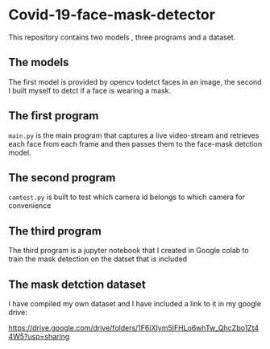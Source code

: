 # Covid-19-face-mask-detector

This repository contains two models , three programs and a dataset.

## The models

The first model is provided by opencv todetct faces in an image, the second I built myself to detct if a face is wearing a mask.
 
## The first program

`main.py` is the main program that captures a live video-stream and retrieves each face from each frame and then passes them to the face-mask detction model.

## The second program
`camtest.py` is built to test which camera id belongs to which camera for convenience

## The third program
The third program is a jupyter notebook that I created in Google colab to train the mask detection on the datset that is included
## The mask detction dataset

I have compiled my own dataset and I have included a link to it in my google drive:

https://drive.google.com/drive/folders/1F6iXIym5IFHLo6whTw_QhcZbo1Zt44W5?usp=sharing
